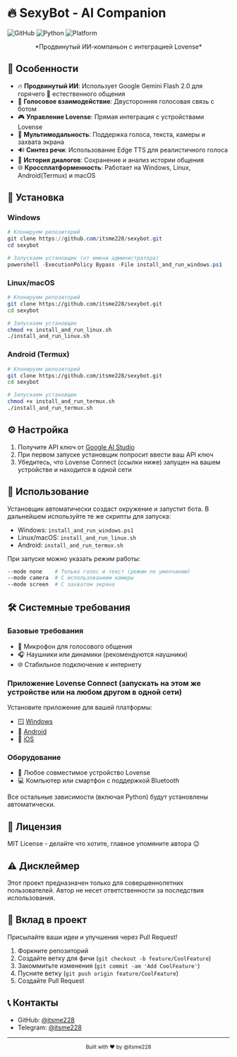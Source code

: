 # 🔥 SexyBot - AI Companion

![GitHub](https://img.shields.io/github/license/itsme228/sexybot)
![Python](https://img.shields.io/badge/python-3.10-blue)
![Platform](https://img.shields.io/badge/platform-Windows%20%7C%20Linux%20%7C%20macOS-lightgrey)

<div align="center">
  *Продвинутый ИИ-компаньон с интеграцией Lovense*
</div>

## 🌟 Особенности

- 🔥 **Продвинутый ИИ**: Использует Google Gemini Flash 2.0 для горячего 🥵 естественного общения 
- 🎤 **Голосовое взаимодействие**: Двусторонняя голосовая связь с ботом
- 🎮 **Управление Lovense**: Прямая интеграция с устройствами Lovense
- 📸 **Мультимодальность**: Поддержка голоса, текста, камеры и захвата экрана
- 🔊 **Синтез речи**: Использование Edge TTS для реалистичного голоса
- 📝 **История диалогов**: Сохранение и анализ истории общения
- 🌐 **Кроссплатформенность**: Работает на Windows, Linux, Android(Termux) и macOS

## 🚀 Установка

### Windows
```powershell
# Клонируем репозиторий
git clone https://github.com/itsme228/sexybot.git
cd sexybot

# Запускаем установщик (от имени администратора)
powershell -ExecutionPolicy Bypass -File install_and_run_windows.ps1
```

### Linux/macOS
```bash
# Клонируем репозиторий
git clone https://github.com/itsme228/sexybot.git
cd sexybot

# Запускаем установщик
chmod +x install_and_run_linux.sh
./install_and_run_linux.sh
```

### Android (Termux)
```bash
# Клонируем репозиторий
git clone https://github.com/itsme228/sexybot.git
cd sexybot

# Запускаем установщик
chmod +x install_and_run_termux.sh
./install_and_run_termux.sh
```

## ⚙️ Настройка

1. Получите API ключ от [Google AI Studio](https://makersuite.google.com/app/apikey)
2. При первом запуске установщик попросит ввести ваш API ключ
3. Убедитесь, что Lovense Connect (ссылки ниже) запущен на вашем устройстве и находится в одной сети

## 🎯 Использование

Установщик автоматически создаст окружение и запустит бота. В дальнейшем используйте те же скрипты для запуска:

- Windows: `install_and_run_windows.ps1`
- Linux/macOS: `install_and_run_linux.sh`
- Android: `install_and_run_termux.sh`

При запуске можно указать режим работы:
```bash
--mode none    # Только голос и текст (режим по умолчанию)
--mode camera  # С использованием камеры
--mode screen  # С захватом экрана
```
## 🛠️ Системные требования

### Базовые требования
- 🎤 Микрофон для голосового общения
- 🎧 Наушники или динамики (рекомендуются наушники)
- 🌐 Стабильное подключение к интернету

### Приложение Lovense Connect (запускать на этом же устройстве или на любом другом в одной сети)
Установите приложение для вашей платформы:
- 🪟 [Windows](https://cdn.lovense.com/files/apps/connect/Lovense_Connect.exe)
- 📱 [Android](https://play.google.com/store/apps/details?id=com.lovense.connect)
- 🍎 [iOS](https://apps.apple.com/us/app/lovense-connect/id1273067916)

### Оборудование
- 🔌 Любое совместимое устройство Lovense
- 💻 Компьютер или смартфон с поддержкой Bluetooth

Все остальные зависимости (включая Python) будут установлены автоматически.

## 📝 Лицензия

MIT License - делайте что хотите, главное упомяните автора 😉

## ⚠️ Дисклеймер

Этот проект предназначен только для совершеннолетних пользователей.
Автор не несет ответственности за последствия использования.

## 🤝 Вклад в проект

Присылайте ваши идеи и улучшения через Pull Request!

1. Форкните репозиторий
2. Создайте ветку для фичи (`git checkout -b feature/CoolFeature`)
3. Закоммитьте изменения (`git commit -am 'Add CoolFeature'`)
4. Пусните ветку (`git push origin feature/CoolFeature`)
5. Создайте Pull Request

## 📞 Контакты

- GitHub: [@itsme228](https://github.com/itsme228)
- Telegram: [@itsme228](https://t.me/itsme228)

---
<div align="center">
  <sub>Built with ❤️ by @itsme228</sub>
</div> 